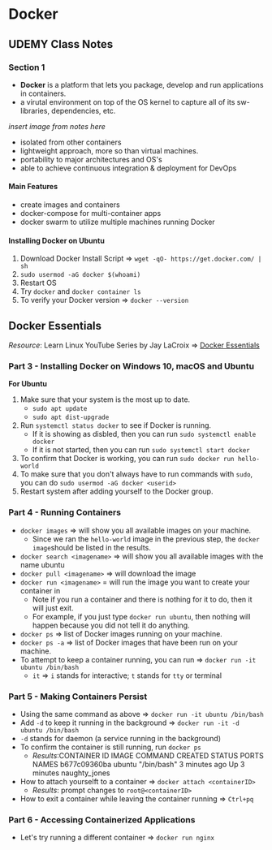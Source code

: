 # Docker

## UDEMY Class Notes

### Section 1

* **Docker** is a platform that lets you package, develop and run applications in containers.
* a virutal environment on top of the OS kernel to capture all of its sw-libraries, dependencies, etc.

_insert image from notes here_

* isolated from other containers
* lightweight approach, more so than virtual machines.
* portability to major architectures and OS's
* able to achieve continuous integration & deployment for DevOps

#### Main Features

* create images and containers
* docker-compose for multi-container apps
* docker swarm to utilize multiple machines running Docker

#### Installing Docker on Ubuntu

1. Download Docker Install Script => `wget -qO- https://get.docker.com/ | sh`
2. `sudo usermod -aG docker $(whoami)`
3. Restart OS
4. Try `docker` and `docker container ls`
5. To verify your Docker version => `docker --version`



## Docker Essentials 

_Resource_: Learn Linux YouTube Series by Jay LaCroix => [Docker Essentials](https://youtube.com/playlist?list=PLT98CRl2KxKECHltRib03tG8pyKEzwf9t)

### Part 3 - Installing Docker on Windows 10, macOS and Ubuntu

**For Ubuntu**

1. Make sure that your system is the most up to date.
    * `sudo apt update`
    * `sudo apt dist-upgrade`
2. Run `systemctl status docker` to see if Docker is running.
    * If it is showing as disbled, then you can run `sudo systemctl enable docker`
    * If it is not started, then you can run `sudo systemctl start docker`
3. To confirm that Docker is working, you can run `sudo docker run hello-world`
4. To make sure that you don't always have to run commands with `sudo`, you can do `sudo usermod -aG docker <userid>`
5. Restart system after adding yourself to the Docker group.

### Part 4 - Running Containers 

* `docker images` => will show you all available images on your machine.
    * Since we ran the `hello-world` image in the previous step, the `docker image`should be listed in the results.
* `docker search <imagename>` => will show you all available images with the name ubuntu
* `docker pull <imagename>` => will download the image
* `docker run <imagename>` = will run the image you want to create your container in
    * Note if you run a container and there is nothing for it to do, then it will just exit.
    * For example, if you just type `docker run ubuntu`, then nothing will happen because you did not tell it do anything.
* `docker ps` => list of Docker images running on your machine.
* `docker ps -a` => list of Docker images that have been run on your machine.
* To attempt to keep a container running, you can run => `docker run -it ubuntu /bin/bash`
    * `it` => `i` stands for interactive; `t` stands for `tty` or terminal

### Part 5 - Making Containers Persist

* Using the same command as above => `docker run -it ubuntu /bin/bash`
* Add `-d` to keep it running in the background => `docker run -it -d ubuntu /bin/bash`
* `-d` stands for daemon (a service running in the background) 
* To confirm the container is still running, run `docker ps`
    * _Results_:CONTAINER ID   IMAGE     COMMAND       CREATED         STATUS         PORTS     NAMES
                b677c09360ba   ubuntu    "/bin/bash"   3 minutes ago   Up 3 minutes         naughty_jones
* How to attach yourselft to a container => `docker attach <containerID>`
    * _Results_: prompt changes to `root@<containerID>`
* How to exit a container while leaving the container running => `Ctrl+pq`

### Part 6 - Accessing Containerized Applications

* Let's try running a different container => `docker run nginx`
